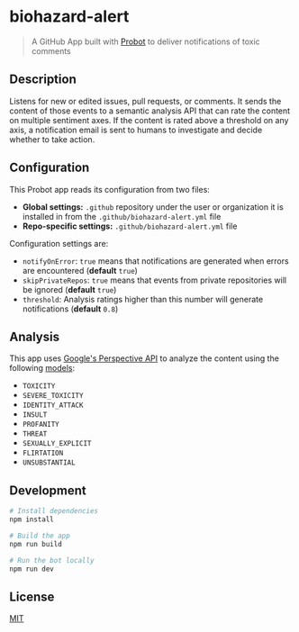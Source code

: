# biohazard-alert

> A GitHub App built with [Probot](https://github.com/probot/probot) to deliver notifications of toxic comments

## Description

Listens for new or edited issues, pull requests, or comments. It sends the content of those events to a semantic analysis API that can rate the content on multiple sentiment axes. If the content is rated above a threshold on any axis, a notification email is sent to humans to investigate and decide whether to take action.

## Configuration

This Probot app reads its configuration from two files:

* **Global settings:** `.github` repository under the user or organization it is installed in from the `.github/biohazard-alert.yml` file
* **Repo-specific settings:** `.github/biohazard-alert.yml` file

Configuration settings are:

* `notifyOnError`: `true` means that notifications are generated when errors are encountered (**default** `true`)
* `skipPrivateRepos`: `true` means that events from private repositories will be ignored (**default** `true`)
* `threshold`: Analysis ratings higher than this number will generate notifications (**default** `0.8`)

## Analysis

This app uses [Google's Perspective API](https://www.perspectiveapi.com/#/) to analyze the content using the following [models](https://github.com/conversationai/perspectiveapi/blob/master/api_reference.md#models):

* `TOXICITY`
* `SEVERE_TOXICITY`
* `IDENTITY_ATTACK`
* `INSULT`
* `PROFANITY`
* `THREAT`
* `SEXUALLY_EXPLICIT`
* `FLIRTATION`
* `UNSUBSTANTIAL`

## Development

```sh
# Install dependencies
npm install

# Build the app
npm run build

# Run the bot locally
npm run dev
```

## License

[MIT](LICENSE.md)
